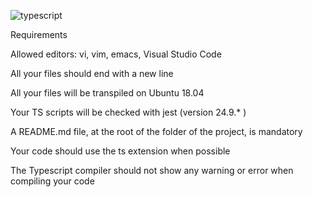 

![typescript](https://github.com/michaelabiaw/alx-backend-javascript/assets/83102581/25c49368-48cf-4d13-bd06-df84529e9cf1)

Requirements

Allowed editors: vi, vim, emacs, Visual Studio Code

All your files should end with a new line

All your files will be transpiled on Ubuntu 18.04

Your TS scripts will be checked with jest (version 24.9.* )

A README.md file, at the root of the folder of the project, is mandatory

Your code should use the ts extension when possible

The Typescript compiler should not show any warning or error when compiling your code

